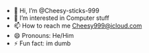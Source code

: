 - 👋 Hi, I’m @Cheesy-sticks-999
- 👀 I’m interested in Computer stuff
- 📫 How to reach me Cheesy999@icloud.com
- 😄 Pronouns: He/Him
- ⚡ Fun fact: im dumb

<!---
Cheesy-sticks-999/Cheesy-sticks-999 is a ✨ special ✨ repository because its `README.md` (this file) appears on your GitHub profile.
You can click the Preview link to take a look at your changes.
--->
